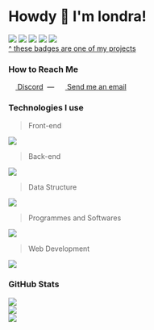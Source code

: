 # Howdy 👋 I'm londra!

![](https://komarev.com/ghpvc/?username=londra&label=profile+views)
[![](https://nocache.advaith.workers.dev?url=https://img.shields.io/endpoint?url=https://disbadges.londra.gq/api/badge/status/962684663137181716?simple=true)](https://discord.com/channels/@me/962684663137181716)
[![](https://nocache.advaith.workers.dev?url=https://img.shields.io/endpoint?url=https://disbadges.londra.gq/api/badge/playing/962684663137181716)](https://discord.com/channels/@me/962684663137181716)
[![](https://nocache.advaith.workers.dev?url=https://img.shields.io/endpoint?url=https://disbadges.londra.gq/api/badge/vscode/962684663137181716)](https://discord.com/channels/@me/962684663137181716)
[![](https://nocache.advaith.workers.dev?url=https://img.shields.io/endpoint?url=https://disbadges.londra.gq/api/badge/spotify/962684663137181716)](https://discord.com/channels/@me/962684663137181716)<br>
[^ these badges are one of my projects](https://github.com/londrae/dis-badges)

### How to Reach Me
[<img src='https://skillicons.dev/icons?i=discord' style='width: 14px; height: 14px'> Discord](https://discord.com/channels/@me/962684663137181716) &nbsp;&mdash;&nbsp; 
[<img src='https://emojipedia-us.s3.dualstack.us-west-1.amazonaws.com/thumbs/144/apple/325/open-mailbox-with-raised-flag_1f4ec.png' style='width: 14px; height: 14px'> Send me an email](mailto:hello@londra.gq)

### Technologies I use
> Front-end

[![](https://skillicons.dev/icons?perline=8&i=nextjs,react,svelte,tailwind,html,css,sass,materialui)](https://github.com/londrae)

> Back-end

[![](https://skillicons.dev/icons?perline=8&i=js,nodejs,ts,express,fastapi)](https://github.com/londrae)

> Data Structure

[![](https://skillicons.dev/icons?perline=8&i=mongodb,mysql)](https://github.com/londrae)

> Programmes and Softwares

[![](https://skillicons.dev/icons?perline=8&i=vscode,git,github,gitlab,heroku,docker,aws,azure,electron,md,ps,pr,ae,ai)](https://github.com/londrae)

> Web Development

[![](https://skillicons.dev/icons?perline=8&i=cloudflare,netlify,vercel,github,gitlab,heroku,docker,aws,azure,webpack)](https://github.com/londrae)

### GitHub Stats
[![](https://github-readme-stats.vercel.app/api?username=londrae&count_private=true&theme=dracula&hide_border=true)](https://github.com/londrae)<br>
[![](https://github-readme-streak-stats.herokuapp.com?user=londrae&theme=dracula&hide_border=true&stroke=DD000000&currStreakNum=F8F8F2&currStreakLabel=FF6E96&sideNums=F8F8F2)](https://github.com/londrae)<br>
[![](https://github-readme-stats.vercel.app/api/top-langs/?username=londrae&layout=compact&theme=dracula&hide_border=true&card_width=445px)](https://github.com/londrae)
